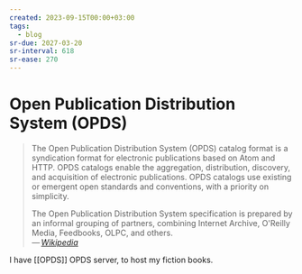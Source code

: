 ```yaml
---
created: 2023-09-15T00:00+03:00
tags:
  - blog
sr-due: 2027-03-20
sr-interval: 618
sr-ease: 270
---
```


# Open Publication Distribution System (OPDS)

> The Open Publication Distribution System (OPDS) catalog format is a syndication format for electronic publications based on Atom and HTTP. OPDS catalogs enable the aggregation, distribution, discovery, and acquisition of electronic publications. OPDS catalogs use existing or emergent open standards and conventions, with a priority on simplicity.
>
> The Open Publication Distribution System specification is prepared by an informal grouping of partners, combining Internet Archive, O'Reilly Media, Feedbooks, OLPC, and others.\
> — <cite>[Wikipedia](https://en.wikipedia.org/wiki/Open_Publication_Distribution_System)</cite>

I have [[OPDS]] OPDS server, to host my fiction books.

